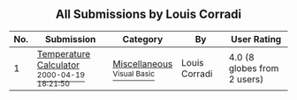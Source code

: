 ﻿<div align="center">

## All Submissions by Louis Corradi

</div>

No.  | Submission | Category | By   | User Rating
---- | ---------- | -------- | ---- | -----------
1 | [Temperature Calculator<br /><sup>2000-04-19 18:21:50</sup>](https://github.com/Planet-Source-Code/louis-corradi-temperature-calculator__1-7392) | [Miscellaneous<br /><sup>Visual Basic</sup>](../ByCategory/miscellaneous__1-1.md) | Louis Corradi | 4.0 (8 globes from 2 users)
